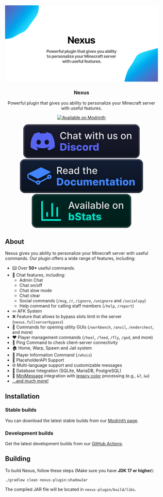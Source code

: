 <div align="center">

![Banner](/assets/readme-banner.png)
### Nexus
Powerful plugin that gives you ability to personalize your Minecraft server with useful features.

[![Available on Modrinth](https://cdn.jsdelivr.net/npm/@intergrav/devins-badges@3/assets/cozy/available/modrinth_vector.svg)](https://modrinth.com/plugin/nexuss)

[![Chat on Discord](https://raw.githubusercontent.com/vLuckyyy/badges/main//chat-with-us-on-discord.svg)](https://discord.gg/qNyybSSPm5)
[![Read the Docs](https://raw.githubusercontent.com/vLuckyyy/badges/main/read-the-documentation.svg)](https://docs.bxteam.org/documentation/nexus/about)
[![Available on BStats](https://raw.githubusercontent.com/vLuckyyy/badges/main/available-on-bstats.svg)](https://bstats.org/plugin/bukkit/Nexus%20Essentials/19684)
</div>

## About
Nexus gives you ability to personalize your Minecraft server with useful commands. Our plugin offers a wide range of features, including:

- ⌨️ Over **50+** useful commands.
- 💬 Chat features, including:
  - Admin Chat
  - Chat on/off
  - Chat slow mode
  - Chat clear
  - Social commands (`/msg`, `/r`, `/ignore`, `/unignore` and `/socialspy`)
  - Help command for calling staff members (`/help`, `/report`)
- 💤 AFK System
- ❌ Feature that allows to bypass slots limit in the server (`nexus.fullserverbypass`)
- 🔨 Commands for opening utility GUIs (`/workbench`, `/anvil`, `/enderchest`, and more)
- ❤️ Player management commands (`/heal`, `/feed`, `/fly`, `/god`, and more)
- 🏓 Ping Command to check client-server connectivity
- 🏠 Home, Warp, Spawn and Jail system
- 👤 Player Information Command (`/whois`)
- 📄 PlaceholderAPI Support
- 🌐 Multi-language support and customizable messages
- 📇 Database Integration (SQLite, MariaDB, PostgreSQL)
- 🌈 [MiniMessage](https://docs.advntr.dev/minimessage/format.html) integration with [legacy color](https://minecraft.tools/en/color-code.php) processing (e.g., `&7`, `&e`)
- [...and much more!](https://docs.bxteam.org/documentation/nexus/reference/features)

## Installation

### Stable builds

You can download the latest stable builds from our [Modrinth page](https://modrinth.com/plugin/nexuss).

### Development builds

Get the latest development builds from our [GitHub Actions](https://github.com/BX-Team/Nexus/actions/workflows/build.yml).

## Building

To build Nexus, follow these steps (Make sure you have **JDK 17 or higher**):

```bash
./gradlew clean nexus-plugin:shadowJar
```

The compiled JAR file will be located in `nexus-plugin/build/libs`.

